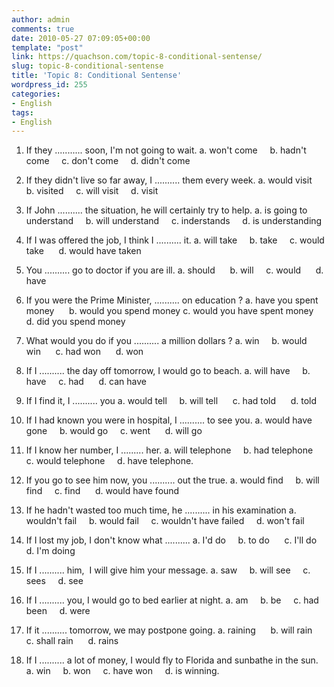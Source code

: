 ```yaml
---
author: admin
comments: true
date: 2010-05-27 07:09:05+00:00
template: "post"
link: https://quachson.com/topic-8-conditional-sentense/
slug: topic-8-conditional-sentense
title: 'Topic 8: Conditional Sentense'
wordpress_id: 255
categories:
- English
tags:
- English
---
```


1. If they ........... soon, I'm not going to wait.
a. won't come     b. hadn't come     c. don't come     d. didn't come

2. If they didn't live so far away, I .......... them every week.
a. would visit      b. visited     c. will visit     d. visit

3. If John .......... the situation, he will certainly try to help.
a. is going to understand     b. will understand     c. inderstands     d. is understanding

4. If I was offered the job, I think I .......... it.
a. will take     b. take     c. would take      d. would have taken

5. You .......... go to doctor if you are ill.
a. should      b. will     c. would      d. have

6. If you were the Prime Minister, .......... on education ?
a. have you spent money      b. would you spend money
c. would you have spent money     d. did you spend money

7. What would you do if you .......... a million dollars ?
a. win     b. would win      c. had won      d. won

8. If I .......... the day off tomorrow, I would go to beach.
a. will have     b.  have     c. had      d. can have

9. If I find it, I .......... you
a. would tell     b. will tell      c. had told      d. told

10. If I had known you were in hospital, I .......... to see you.
a. would have gone     b. would go     c. went      d. will go

11. If I know her number, I ......... her.
a. will telephone     b. had telephone     c. would telephone     d. have telephone.

12. If you go to see him now, you .......... out the true.
a. would find     b. will find     c. find      d. would have found

13. If he hadn't wasted too much time, he .......... in his examination
a. wouldn't fail     b. would fail     c. wouldn't have failed     d. won't fail

14. If I lost my job, I don't know what ..........
a. I'd do     b. to do      c. I'll do     d. I'm doing

15. If I .......... him,  I will give him your message.
a. saw     b. will see     c. sees     d. see

16. If I .......... you, I would go to bed earlier at night.
a. am     b. be     c. had been     d. were

17. If it .......... tomorrow, we may postpone going.
a. raining      b. will rain      c. shall rain      d. rains

18. If I .......... a lot of money, I would fly to Florida and sunbathe in the sun.
a. win     b. won     c. have won     d. is winning.
